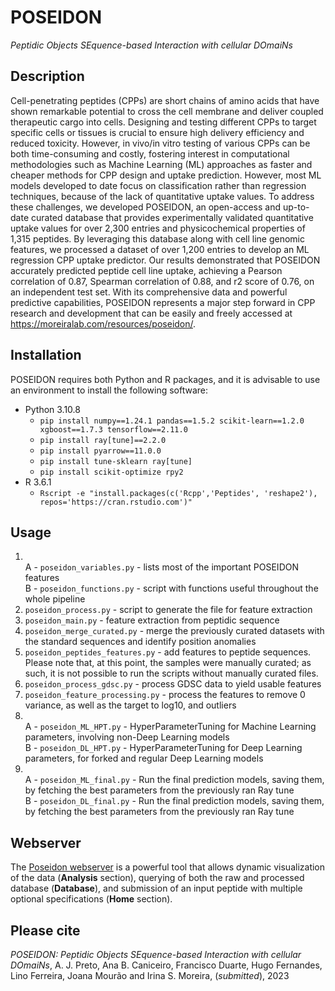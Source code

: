 # POSEIDON
*Peptidic Objects SEquence-based Interaction with cellular DOmaiNs*

## Description

Cell-penetrating peptides (CPPs) are short chains of amino acids that have shown remarkable potential to cross the cell membrane and deliver coupled therapeutic cargo into cells. Designing and testing different CPPs to target specific cells or tissues is crucial to ensure high delivery efficiency and reduced toxicity. However, in vivo/in vitro testing of various CPPs can be both time-consuming and costly, fostering interest in computational methodologies such as Machine Learning (ML) approaches as faster and cheaper methods for CPP design and uptake prediction. However, most ML models developed to date focus on classification rather than regression techniques, because of the lack of quantitative uptake values. To address these challenges, we developed POSEIDON, an open-access and up-to-date curated database that provides experimentally validated quantitative uptake values for over 2,300 entries and physicochemical properties of 1,315 peptides. By leveraging this database along with cell line genomic features, we processed a dataset of over 1,200 entries to develop an ML regression CPP uptake predictor. Our results demonstrated that POSEIDON accurately predicted peptide cell line uptake, achieving a Pearson correlation of 0.87, Spearman correlation of 0.88, and r2 score of 0.76, on an independent test set. With its comprehensive data and powerful predictive capabilities, POSEIDON represents a major step forward in CPP research and development that can be easily and freely accessed at https://moreiralab.com/resources/poseidon/.


## Installation

POSEIDON requires both Python and R packages, and it is advisable to use an environment to install the following software:

- Python 3.10.8
	- `pip install numpy==1.24.1 pandas==1.5.2 scikit-learn==1.2.0 xgboost==1.7.3 tensorflow==2.11.0`
	- `pip install ray[tune]==2.2.0`
	- `pip install pyarrow==11.0.0`
	- `pip install tune-sklearn ray[tune]`
	- `pip install scikit-optimize rpy2`
- R 3.6.1
	- `Rscript -e "install.packages(c('Rcpp','Peptides', 'reshape2'), repos='https://cran.rstudio.com')"`

## Usage

1. \
	A - `poseidon_variables.py` - lists most of the important POSEIDON features\
	B - `poseidon_functions.py` - script with functions useful throughout the whole pipeline
2. `poseidon_process.py` - script to generate the file for feature extraction
3. `poseidon_main.py` - feature extraction from peptidic sequence
4. `poseidon_merge_curated.py` - merge the previously curated datasets with the standard sequences and identify position anomalies
5. `poseidon_peptides_features.py` - add features to peptide sequences. Please note that, at this point, the samples were manually curated; as such, it is not possible to run the scripts without manually curated files.
6. `poseidon_process_gdsc.py` - process GDSC data to yield usable features
7. `poseidon_feature_processing.py` - process the features to remove 0 variance, as well as the target to log10, and outliers
8. \
	A - `poseidon_ML_HPT.py` - HyperParameterTuning for Machine Learning parameters, involving non-Deep Learning models\
	B - `poseidon_DL_HPT.py` - HyperParameterTuning for Deep Learning parameters, for forked and regular Deep Learning models
9. \
	A - `poseidon_ML_final.py`  - Run the final prediction models, saving them, by fetching the best parameters from the previously ran Ray tune \
	B - `poseidon_DL_final.py` - Run the final prediction models, saving them, by fetching the best parameters from the previously ran Ray tune

## Webserver

The [Poseidon webserver](http://www.moreiralab.com/resources/poseidon/) is a powerful tool that allows dynamic visualization of the data (**Analysis** section), querying of both the raw and processed database (**Database**), and submission of an input peptide with multiple optional specifications  (**Home** section). 


## Please cite

*POSEIDON: Peptidic Objects SEquence-based Interaction with cellular DOmaiNs*, A. J. Preto, Ana B. Caniceiro, Francisco Duarte, Hugo Fernandes, Lino Ferreira, Joana Mourão and Irina S. Moreira, (*submitted*), 2023
